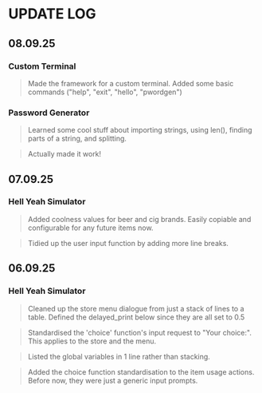 # UPDATE LOG

## 08.09.25

### Custom Terminal

> Made the framework for a custom terminal.
> Added some basic commands ("help", "exit", "hello", "pwordgen")

### Password Generator

> Learned some cool stuff about importing strings, using len(), finding parts of a string, and splitting.

> Actually made it work!

## 07.09.25

### Hell Yeah Simulator
> Added coolness values for beer and cig brands. Easily copiable and configurable for any future items now.

> Tidied up the user input function by adding more line breaks.

## 06.09.25

### Hell Yeah Simulator
> Cleaned up the store menu dialogue from just a stack of lines to a table. Defined the delayed_print below since they are all set to 0.5

> Standardised the 'choice' function's input request to "Your choice:". This applies to the store and the menu.

> Listed the global variables in 1 line rather than stacking.

> Added the choice function standardisation to the item usage actions. Before now, they were just a generic input prompts.






